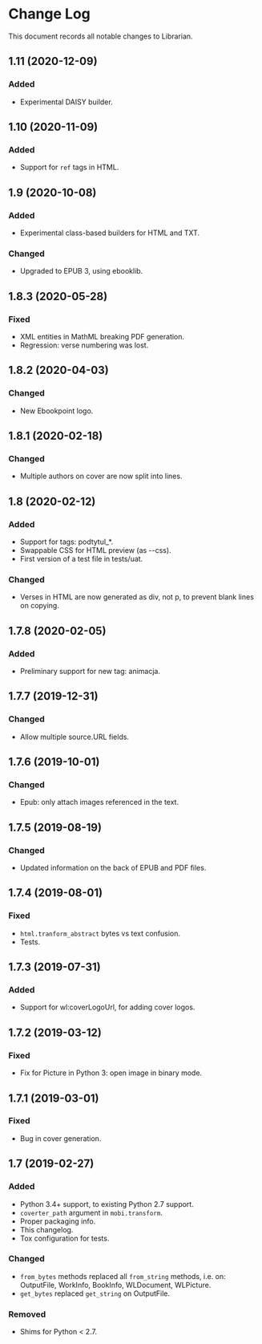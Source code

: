 # Change Log

This document records all notable changes to Librarian.


## 1.11 (2020-12-09)

### Added

- Experimental DAISY builder.


## 1.10 (2020-11-09)

### Added

- Support for `ref` tags in HTML.


## 1.9 (2020-10-08)

### Added

- Experimental class-based builders for HTML and TXT.


### Changed

- Upgraded to EPUB 3, using ebooklib.



## 1.8.3 (2020-05-28)

### Fixed
- XML entities in MathML breaking PDF generation.
- Regression: verse numbering was lost.


## 1.8.2 (2020-04-03)

### Changed
- New Ebookpoint logo.


## 1.8.1 (2020-02-18)

### Changed
- Multiple authors on cover are now split into lines.


## 1.8 (2020-02-12)

### Added
- Support for tags: podtytul_*.
- Swappable CSS for HTML preview (as --css).
- First version of a test file in tests/uat.

### Changed
- Verses in HTML are now generated as div, not p, to prevent blank lines on copying.


## 1.7.8 (2020-02-05)

### Added
- Preliminary support for new tag: animacja.


## 1.7.7 (2019-12-31)

### Changed
- Allow multiple source.URL fields.

## 1.7.6 (2019-10-01)

### Changed
- Epub: only attach images referenced in the text.


## 1.7.5 (2019-08-19)

### Changed
- Updated information on the back of EPUB and PDF files.


## 1.7.4 (2019-08-01)

### Fixed
- `html.tranform_abstract` bytes vs text confusion.
- Tests.


## 1.7.3 (2019-07-31)

### Added
- Support for wl:coverLogoUrl, for adding cover logos.


## 1.7.2 (2019-03-12)

### Fixed
- Fix for Picture in Python 3: open image in binary mode.


## 1.7.1 (2019-03-01)

### Fixed
- Bug in cover generation.


## 1.7 (2019-02-27)

### Added
- Python 3.4+ support, to existing Python 2.7 support.
- `coverter_path` argument in `mobi.transform`.
- Proper packaging info.
- This changelog.
- Tox configuration for tests.

### Changed
- `from_bytes` methods replaced all `from_string` methods,
   i.e. on: OutputFile, WorkInfo, BookInfo, WLDocument, WLPicture.
- `get_bytes` replaced `get_string` on OutputFile.

### Removed
- Shims for Python < 2.7.
